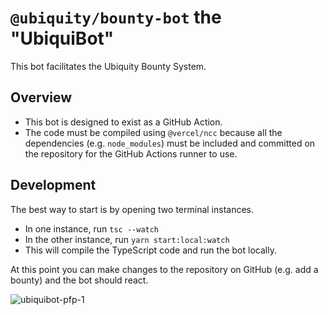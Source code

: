 # `@ubiquity/bounty-bot` the "UbiquiBot"

This bot facilitates the Ubiquity Bounty System.

## Overview

- This bot is designed to exist as a GitHub Action.
- The code must be compiled using `@vercel/ncc` because all the dependencies (e.g. `node_modules`) must be included and committed on the repository for the GitHub Actions runner to use.

## Development

The best way to start is by opening two terminal instances.

- In one instance, run `tsc --watch`
- In the other instance, run `yarn start:local:watch`
- This will compile the TypeScript code and run the bot locally.

At this point you can make changes to the repository on GitHub (e.g. add a bounty) and the bot should react.

![ubiquibot-pfp-1](https://user-images.githubusercontent.com/4975670/208798502-0ac27adc-ab19-4148-82b8-8538040cf3b6.png)
